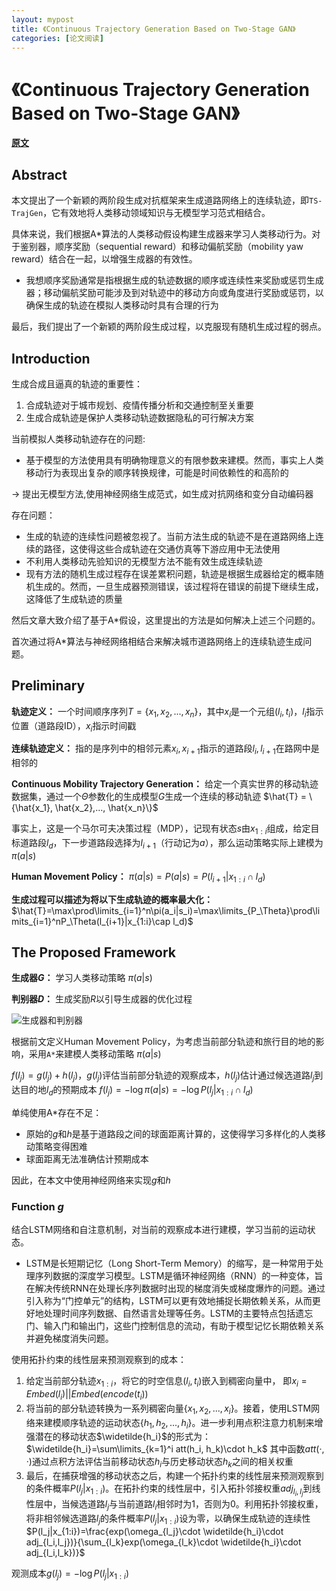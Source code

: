 ```yaml
---
layout: mypost
title: 《Continuous Trajectory Generation Based on Two-Stage GAN》
categories: [论文阅读]
---
```

# 《Continuous Trajectory Generation Based on Two-Stage GAN》

**[原文](trojectory+generator.pdf)**

## Abstract

本文提出了一个新颖的两阶段生成对抗框架来生成道路网络上的连续轨迹，即`TS-TrajGen`，它有效地将人类移动领域知识与无模型学习范式相结合。

具体来说，我们根据A*算法的人类移动假设构建生成器来学习人类移动行为。对于鉴别器，顺序奖励（sequential reward）和移动偏航奖励（mobility yaw reward）结合在一起，以增强生成器的有效性。
- 我想顺序奖励通常是指根据生成的轨迹数据的顺序或连续性来奖励或惩罚生成器；移动偏航奖励可能涉及到对轨迹中的移动方向或角度进行奖励或惩罚，以确保生成的轨迹在模拟人类移动时具有合理的行为

最后，我们提出了一个新颖的两阶段生成过程，以克服现有随机生成过程的弱点。

## Introduction

生成合成且逼真的轨迹的重要性：
1. 合成轨迹对于城市规划、疫情传播分析和交通控制至关重要
2. 生成合成轨迹是保护人类移动轨迹数据隐私的可行解决方案

当前模拟人类移动轨迹存在的问题:
- 基于模型的方法使用具有明确物理意义的有限参数来建模。然而，事实上人类移动行为表现出复杂的顺序转换规律，可能是时间依赖性的和高阶的

-> 提出无模型方法,使用神经网络生成范式，如生成对抗网络和变分自动编码器

存在问题：
- 生成的轨迹的连续性问题被忽视了。当前方法生成的轨迹不是在道路网络上连续的路径，这使得这些合成轨迹在交通仿真等下游应用中无法使用
- 不利用人类移动先验知识的无模型方法不能有效生成连续轨迹
- 现有方法的随机生成过程存在误差累积问题，轨迹是根据生成器给定的概率随机生成的。然而，一旦生成器预测错误，该过程将在错误的前提下继续生成，这降低了生成轨迹的质量

然后文章大致介绍了基于A*假设，这里提出的方法是如何解决上述三个问题的。

首次通过将A*算法与神经网络相结合来解决城市道路网络上的连续轨迹生成问题。

## Preliminary

**轨迹定义：** 一个时间顺序序列$T=\{x_1,x_2,...,x_n\}$，其中$x_i$是一个元组$(l_i,t_i)$，$l_i$指示位置（道路段ID），$x_i$指示时间戳

**连续轨迹定义：** 指的是序列中的相邻元素$x_i,x_{i+1}$指示的道路段$l_i, l_{i+1}$在路网中是相邻的

**Continuous Mobility Trajectory Generation：** 给定一个真实世界的移动轨迹数据集，通过一个$\Theta$参数化的生成模型$G$生成一个连续的移动轨迹 $\hat{T} = \{\hat{x_1}, \hat{x_2},..., \hat{x_n}\}$

事实上，这是一个马尔可夫决策过程（MDP），记现有状态$s$由$x_{1:i}$组成，给定目标道路段$l_d$，下一步道路段选择为$l_{i+1}$（行动记为$a$），那么运动策略实际上建模为 $\pi(a|s)$

**Human Movement Policy：** 
$\pi(a|s)=P(a|s)=P(l_{i+1}|x_{1:i}\cap l_d)$

**生成过程可以描述为将以下生成轨迹的概率最大化：**
$\hat{T}=\max\prod\limits_{i=1}^n\pi(a_i|s_i)=\max\limits_{P_\Theta}\prod\limits_{i=1}^nP_\Theta(l_{i+1}|x_{1:i}\cap l_d)$

## The Proposed Framework

**生成器$G$：** 学习人类移动策略 $\pi(a|s)$

**判别器$D$：** 生成奖励$R$以引导生成器的优化过程

![生成器和判别器](G_and_D.png)

根据前文定义Human Movement Policy，为考虑当前部分轨迹和旅行目的地的影响，采用`A*`来建模人类移动策略 $\pi(a|s)$

$f(l_j)=g(l_j)+h(l_j)$，$g(l_j)$评估当前部分轨迹的观察成本，$h(l_j)$估计通过候选道路$l_j$到达目的地$l_d$的预期成本 $f(l_j)=-\log\pi(a|s)=-\log P(l_j|x_{1:i}\cap l_d)$

单纯使用A*存在不足：
- 原始的$g$和$h$是基于道路段之间的球面距离计算的，这使得学习多样化的人类移动策略变得困难
- 球面距离无法准确估计预期成本

因此，在本文中使用神经网络来实现$g$和$h$

### Function $g$

结合LSTM网络和自注意机制，对当前的观察成本进行建模，学习当前的运动状态。
- LSTM是长短期记忆（Long Short-Term Memory）的缩写，是一种常用于处理序列数据的深度学习模型。LSTM是循环神经网络（RNN）的一种变体，旨在解决传统RNN在处理长序列数据时出现的梯度消失或梯度爆炸的问题。通过引入称为“门控单元”的结构，LSTM可以更有效地捕捉长期依赖关系，从而更好地处理时间序列数据、自然语言处理等任务。LSTM的主要特点包括遗忘门、输入门和输出门，这些门控制信息的流动，有助于模型记忆长期依赖关系并避免梯度消失问题。

使用拓扑约束的线性层来预测观察到的成本：
1. 给定当前部分轨迹$x_{1:i}$，将它的时空信息$(l_i,t_i)$嵌入到稠密向量中，
即$x_i=Embed(l_i) ||Embed(encode(t_i))$
2. 将当前的部分轨迹转换为一系列稠密向量$\{x_1, x_2,..., x_i\}$。接着，使用LSTM网络来建模顺序轨迹的运动状态$\{h_1, h_2,..., h_i\}$。进一步利用点积注意力机制来增强潜在的移动状态$\widetilde{h_i}$的形式为：
    $\widetilde{h_i}=\sum\limits_{k=1}^i att(h_i, h_k)\cdot h_k$
其中函数$att(·,·)$通过点积方法评估当前移动状态$h_i$与历史移动状态$h_k$之间的相关权重
3. 最后，在捕获增强的移动状态之后，构建一个拓扑约束的线性层来预测观察到的条件概率$P(l_j|x_{1:i})$。在拓扑约束的线性层中，引入拓扑邻接权重$adj_{l_i,l_j}$到线性层中，当候选道路$l_j$与当前道路$l_i$相邻时为1，否则为0。利用拓扑邻接权重，将非相邻候选道路$l_j$的条件概率$P(l_j|x_{1:i})$设为零，以确保生成轨迹的连续性
    $P(l_j|x_{1:i})=\frac{exp(\omega_{l_j}\cdot \widetilde{h_i}\cdot adj_{l_i,l_j})}{\sum_{l_k}exp(\omega_{l_k}\cdot \widetilde{h_i}\cdot adj_{l_i,l_k})}$

观测成本$g(l_j)=-\log P(l_j|x_{1:i})$